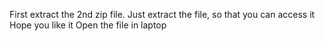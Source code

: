 First extract the 2nd zip file.
Just extract the file, so that you can access it
Hope you like it
Open the file in laptop 
